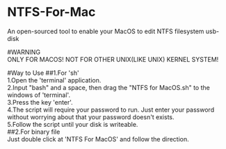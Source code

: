 # NTFS-For-Mac  
An open-sourced tool to enable your MacOS to edit NTFS filesystem usb-disk  

#WARNING  
ONLY FOR MACOS! NOT FOR OTHER UNIX(LIKE UNIX) KERNEL SYSTEM!

#Way to Use 
##1.For 'sh'  
1.Open the 'terminal' application.  
2.Input "bash" and a space, then drag the "NTFS for MacOS.sh" to the windows of 'terminal'.  
3.Press the key 'enter'.  
4.The script will require your password to run. Just enter your password without worrying about that your password doesn't exists.  
5.Follow the script until your disk is writeable.  
##2.For binary file  
Just double click at 'NTFS For MacOS' and follow the direction.
